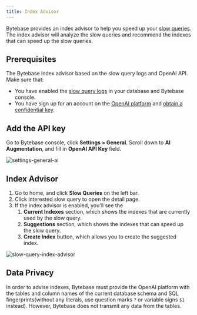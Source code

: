 ```yaml
---
title: Index Advisor
---
```


Bytebase provides an index advisor to help you speed up your [slow queries](/docs/slow-query/overview). The index advisor will analyze the slow queries and recommend the indexes that can speed up the slow queries.

## Prerequisites

The Bytebase index advisor based on the slow query logs and OpenAI API. Make sure that:

- You have enabled the [slow query logs](/docs/slow-query/overview) in your database and Bytebase console.
- You have sign up for an account on the [OpenAI platform](https://openai.com/product) and [obtain a confidential key](https://platform.openai.com/account/api-keys).

## Add the API key

Go to Bytebase console, click **Settings > General**. Scroll down to **AI Augmentation**, and fill in **OpenAI API Key** field.

![settings-general-ai](/docs/slow-query/settings-general-ai.webp)

## Index Advisor

1. Go to home, and click **Slow Queries** on the left bar.
2. Click interested slow query to open the detail page.
3. If the index advisor is enabled, you'll see the
   1. **Current Indexes** section, which shows the indexes that are currently used by the slow query.
   2. **Suggestions** section, which shows the indexes that can speed up the slow query.
   3. **Create Index** button, which allows you to create the suggested index.

![slow-query-index-advisor](/docs/slow-query/index-advisor.webp)

## Data Privacy

In order to advise indexes, Bytebase must provide the OpenAI platform with the tables and column names of the current database schema and SQL fingerprints(without any literals, use question marks `?` or variable signs `$1` instead). However, Bytebase does not transmit any data from the tables.
